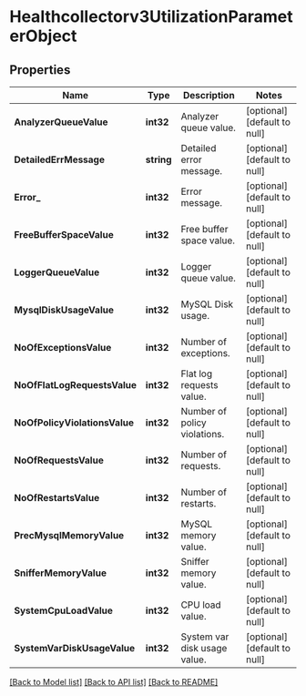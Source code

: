 # Healthcollectorv3UtilizationParameterObject

## Properties
Name | Type | Description | Notes
------------ | ------------- | ------------- | -------------
**AnalyzerQueueValue** | **int32** | Analyzer queue value. | [optional] [default to null]
**DetailedErrMessage** | **string** | Detailed error message. | [optional] [default to null]
**Error_** | **int32** | Error message. | [optional] [default to null]
**FreeBufferSpaceValue** | **int32** | Free buffer space value. | [optional] [default to null]
**LoggerQueueValue** | **int32** | Logger queue value. | [optional] [default to null]
**MysqlDiskUsageValue** | **int32** | MySQL Disk usage. | [optional] [default to null]
**NoOfExceptionsValue** | **int32** | Number of exceptions. | [optional] [default to null]
**NoOfFlatLogRequestsValue** | **int32** | Flat log requests value. | [optional] [default to null]
**NoOfPolicyViolationsValue** | **int32** | Number of policy violations. | [optional] [default to null]
**NoOfRequestsValue** | **int32** | Number of requests. | [optional] [default to null]
**NoOfRestartsValue** | **int32** | Number of restarts. | [optional] [default to null]
**PrecMysqlMemoryValue** | **int32** | MySQL memory value. | [optional] [default to null]
**SnifferMemoryValue** | **int32** | Sniffer memory value. | [optional] [default to null]
**SystemCpuLoadValue** | **int32** | CPU load value. | [optional] [default to null]
**SystemVarDiskUsageValue** | **int32** | System var disk usage value. | [optional] [default to null]

[[Back to Model list]](../README.md#documentation-for-models) [[Back to API list]](../README.md#documentation-for-api-endpoints) [[Back to README]](../README.md)

